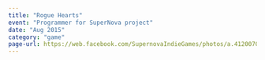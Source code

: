 ```yaml
---
title: "Rogue Hearts"
event: "Programmer for SuperNova project"
date: "Aug 2015"
category: "game"
page-url: https://web.facebook.com/SupernovaIndieGames/photos/a.412007025566718/677427512358000/?type=1&theater
---
```


